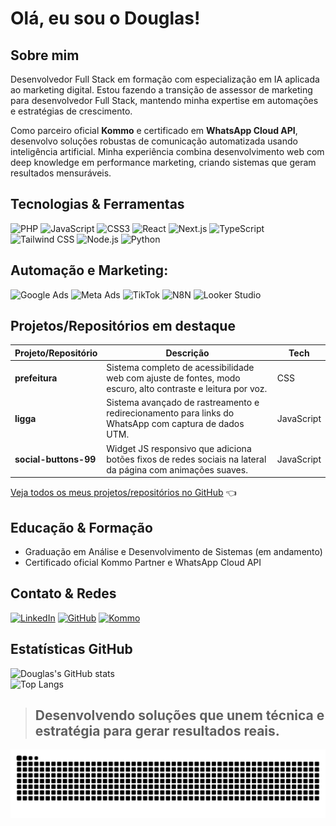 # Olá, eu sou o Douglas!

## Sobre mim

Desenvolvedor Full Stack em formação com especialização em IA aplicada ao marketing digital. Estou fazendo a transição de assessor de marketing para desenvolvedor Full Stack, mantendo minha expertise em automações e estratégias de crescimento.

Como parceiro oficial **Kommo** e certificado em **WhatsApp Cloud API**, desenvolvo soluções robustas de comunicação automatizada usando inteligência artificial. Minha experiência combina desenvolvimento web com deep knowledge em performance marketing, criando sistemas que geram resultados mensuráveis.


## Tecnologias & Ferramentas

![PHP](https://img.shields.io/badge/PHP-777BB4?style=for-the-badge&logo=php&logoColor=white)
![JavaScript](https://img.shields.io/badge/JavaScript-F7DF1E?style=for-the-badge&logo=javascript&logoColor=black)
![CSS3](https://img.shields.io/badge/CSS3-1572B6?style=for-the-badge&logo=css3)
![React](https://img.shields.io/badge/React-61DAFB?style=for-the-badge&logo=react&logoColor=black)
![Next.js](https://img.shields.io/badge/Next.js-000000?style=for-the-badge&logo=next.js&logoColor=white)
![TypeScript](https://img.shields.io/badge/TypeScript-3178C6?style=for-the-badge&logo=typescript&logoColor=white)
![Tailwind CSS](https://img.shields.io/badge/Tailwind_CSS-06B6D4?style=for-the-badge&logo=tailwind-css&logoColor=white)
![Node.js](https://img.shields.io/badge/Node.js-339933?style=for-the-badge&logo=node.js&logoColor=white)
![Python](https://img.shields.io/badge/Python-3776AB?style=for-the-badge&logo=python&logoColor=white)

## Automação e Marketing:

![Google Ads](https://img.shields.io/badge/Google_Ads-4285F4?style=for-the-badge&logo=google-ads&logoColor=white)
![Meta Ads](https://img.shields.io/badge/Meta-1877F2?style=for-the-badge&logo=meta&logoColor=white)
![TikTok](https://img.shields.io/badge/TikTok-000000?style=for-the-badge&logo=tiktok&logoColor=white)
![N8N](https://img.shields.io/badge/N8N-000000?style=for-the-badge&logo=n8n&logoColor=white)
![Looker Studio](https://img.shields.io/badge/Looker_Studio-F9AB00?style=for-the-badge&logo=googleanalytics&logoColor=white)


## Projetos/Repositórios em destaque


| Projeto/Repositório                            | Descrição                                                                                                    | Tech       |
|-------------------------------|--------------------------------------------------------------------------------------------------------------|------------|
| **prefeitura**                     | Sistema completo de acessibilidade web com ajuste de fontes, modo escuro, alto contraste e leitura por voz. | CSS        |
| **ligga**                          | Sistema avançado de rastreamento e redirecionamento para links do WhatsApp com captura de dados UTM.         | JavaScript |
| **social-buttons-99**              | Widget JS responsivo que adiciona botões fixos de redes sociais na lateral da página com animações suaves. | JavaScript |

[Veja todos os meus projetos/repositórios no GitHub](https://github.com/douglasmendescwb) 👈



## Educação & Formação

- Graduação em Análise e Desenvolvimento de Sistemas (em andamento)
- Certificado oficial Kommo Partner e WhatsApp Cloud API



## Contato & Redes

[![LinkedIn](https://img.shields.io/badge/LinkedIn-Douglas-blue?style=for-the-badge&logo=linkedin&logoColor=white)](https://linkedin.com/in/douglasmendescwb)
[![GitHub](https://img.shields.io/badge/GitHub-Douglas-black?style=for-the-badge&logo=github&logoColor=white)](https://github.com/douglasmendescwb)
[![Kommo](https://img.shields.io/badge/Kommo-Parceiro-blue?style=for-the-badge&logo=kommo&logoColor=white)](https://wa.me/5541985368008)



## Estatísticas GitHub


![Douglas's GitHub stats](https://github-readme-stats.vercel.app/api?username=douglasmendescwb&show_icons=true&theme=dark&count_private=true)  
![Top Langs](https://github-readme-stats.vercel.app/api/top-langs/?username=douglasmendescwb&layout=compact&theme=dark)

> ## Desenvolvendo soluções que unem técnica e estratégia para gerar resultados reais.

<picture>
  <source media="(prefers-color-scheme: dark)" srcset="https://raw.githubusercontent.com/douglasmendescwb/douglasmendescwb/output/github-contribution-grid-snake-dark.svg">
  <source media="(prefers-color-scheme: light)" srcset="https://raw.githubusercontent.com/douglasmendescwb/douglasmendescwb/output/github-contribution-grid-snake.svg">
  <img alt="github contribution grid snake animation" src="https://raw.githubusercontent.com/douglasmendescwb/douglasmendescwb/output/github-contribution-grid-snake.svg">
</picture>
